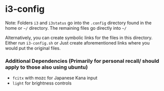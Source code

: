 # i3-config
Note: Folders ```i3``` and ```i3status``` go into the ```.config``` directory found in the home or ```~/``` directory. The remaining files go directly into ```~/```

Alternatively, you can create symbolic links for the files in this directory. Either run ```i3-config.sh``` or Just create aforementioned links where you would put the original files.

### Additional Dependencies (Primarily for personal recall/ should apply to those also using ubuntu)
* ```fcitx``` with mozc for Japanese Kana input
* ```light``` for brightness controls
